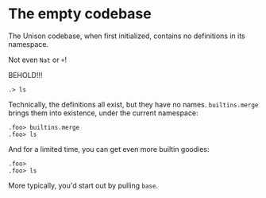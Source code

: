 # The empty codebase

The Unison codebase, when first initialized, contains no definitions in its namespace.

Not even `Nat` or `+`!

BEHOLD!!!

```ucm:error
.> ls
```

Technically, the definitions all exist, but they have no names. `builtins.merge` brings them into existence, under the current namespace:

```ucm
.foo> builtins.merge
.foo> ls
```

And for a limited time, you can get even more builtin goodies:

```ucm
.foo>
.foo> ls
```

More typically, you'd start out by pulling `base`.
